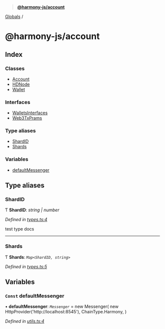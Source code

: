 > **[@harmony-js/account](README.md)**

[Globals](globals.md) /

# @harmony-js/account

## Index

### Classes

* [Account](classes/account.md)
* [HDNode](classes/hdnode.md)
* [Wallet](classes/wallet.md)

### Interfaces

* [WalletsInterfaces](interfaces/walletsinterfaces.md)
* [Web3TxPrams](interfaces/web3txprams.md)

### Type aliases

* [ShardID](globals.md#shardid)
* [Shards](globals.md#shards)

### Variables

* [defaultMessenger](globals.md#const-defaultmessenger)

## Type aliases

###  ShardID

Ƭ **ShardID**: *string | number*

*Defined in [types.ts:4](https://github.com/FireStack-Lab/Harmony-sdk-core/blob/c727071/packages/harmony-account/src/types.ts#L4)*

test type docs

___

###  Shards

Ƭ **Shards**: *`Map<ShardID, string>`*

*Defined in [types.ts:5](https://github.com/FireStack-Lab/Harmony-sdk-core/blob/c727071/packages/harmony-account/src/types.ts#L5)*

## Variables

### `Const` defaultMessenger

• **defaultMessenger**: *`Messenger`* =  new Messenger(
  new HttpProvider('http://localhost:8545'),
  ChainType.Harmony,
)

*Defined in [utils.ts:4](https://github.com/FireStack-Lab/Harmony-sdk-core/blob/c727071/packages/harmony-account/src/utils.ts#L4)*
